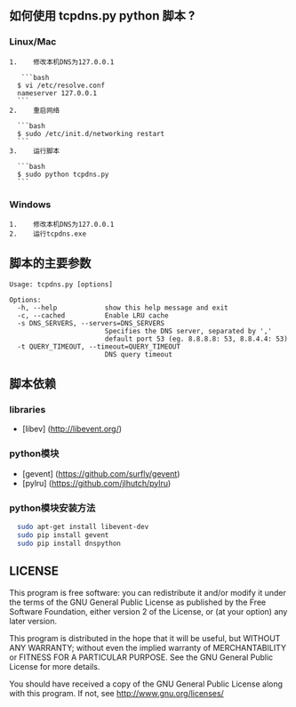
如何使用 tcpdns.py python 脚本 ?
-------------------------------

### Linux/Mac

    1.    修改本机DNS为127.0.0.1

       ```bash
      $ vi /etc/resolve.conf
      nameserver 127.0.0.1
      ```
    2.    重启网络

      ```bash
      $ sudo /etc/init.d/networking restart
      ```
    3.    运行脚本

      ```bash
      $ sudo python tcpdns.py
      ```

### Windows

    1.    修改本机DNS为127.0.0.1
    2.    运行tcpdns.exe


脚本的主要参数
---------------------------

```
Usage: tcpdns.py [options]

Options:
  -h, --help            show this help message and exit
  -c, --cached          Enable LRU cache
  -s DNS_SERVERS, --servers=DNS_SERVERS
                        Specifies the DNS server, separated by ','
                        default port 53 (eg. 8.8.8.8: 53, 8.8.4.4: 53)
  -t QUERY_TIMEOUT, --timeout=QUERY_TIMEOUT
                        DNS query timeout
```



脚本依赖
----------------------------

### libraries
   * [libev] (http://libevent.org/)

### python模块
   * [gevent] (https://github.com/surfly/gevent)
   * [pylru] (https://github.com/jlhutch/pylru)

### python模块安装方法

``` bash
  sudo apt-get install libevent-dev
  sudo pip install gevent
  sudo pip install dnspython
```

LICENSE
----------------------

This program is free software: you can redistribute it and/or modify it under the terms of the GNU General Public License 
as published by the Free Software Foundation, either version 2 of the License, or (at your option) any later version.

This program is distributed in the hope that it will be useful, but WITHOUT ANY WARRANTY; without even the implied warranty
of MERCHANTABILITY or FITNESS FOR A PARTICULAR PURPOSE. See the GNU General Public License for more details.

You should have received a copy of the GNU General Public License along with this program. If not, see 
http://www.gnu.org/licenses/
